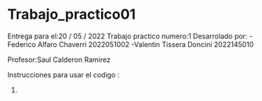 # Trabajo_practico01
Entrega para el:20 / 05 / 2022
Trabajo practico numero:1
Desarrolado por:
                -Federico Alfaro Chaverri 2022051002
                -Valentin Tissera Doncini 2022145010
                
Profesor:Saul Calderon Ramirez 

Instrucciones para usar el codigo :

1.

